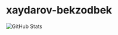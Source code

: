 # xaydarov-bekzodbek
![GitHub Stats](https://github-readme-stats.vercel.app/api?username=BekzodXaydarov&show_icons=true&theme=dark)

